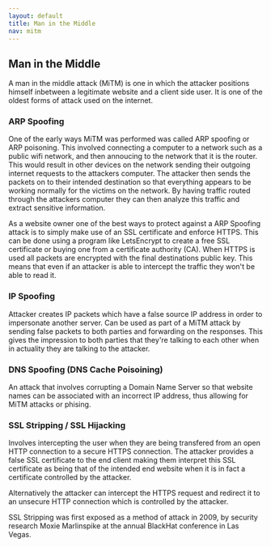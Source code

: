 ```yaml
---
layout: default
title: Man in the Middle
nav: mitm
---
```


## Man in the Middle

A man in the middle attack (MiTM) is one in which the attacker positions himself inbetween a legitimate website and a client side user. It is one of the oldest forms of attack used on the internet.

### ARP Spoofing

One of the early ways MiTM was performed was called ARP spoofing or ARP poisoning. This involved connecting a computer to a network such as a public wifi network, and then annoucing to the network that it is the router. This would result in other devices on the network sending their outgoing internet requests to the attackers computer. The attacker then sends the packets on to their intended destination so that everything appears to be working normally for the victims on the network. By having traffic routed through the attackers computer they can then analyze this traffic and extract sensitive information.

As a website owner one of the best ways to protect against a ARP Spoofing attack is to simply make use of an SSL certificate and enforce HTTPS. This can be done using a program like LetsEncrypt to create a free SSL certificate or buying one from a certificate authority (CA). When HTTPS is used all packets are encrypted with the final destinations public key. This means that even if an attacker is able to intercept the traffic they won't be able to read it.

### IP Spoofing

Attacker creates IP packets which have a false source IP address in order to impersonate another server. Can be used as part of a MiTM attack by sending false packets to both parties and forwarding on the responses. This gives the impression to both parties that they're talking to each other when in actuality they are talking to the attacker.

### DNS Spoofing (DNS Cache Poisoining)

An attack that involves corrupting a Domain Name Server so that website names can be associated with an incorrect IP address, thus allowing for MiTM attacks or phising.

### SSL Stripping / SSL Hijacking

Involves intercepting the user when they are being transfered from an open HTTP connection to a secure HTTPS connection. The attacker provides a false SSL certificate to the end client making them interpret this SSL certificate as being that of the intended end website when it is in fact a certificate controlled by the attacker.

Alternatively the attacker can intercept the HTTPS request and redirect it to an unsecure HTTP connection which is controlled by the attacker.

SSL Stripping was first exposed as a method of attack in 2009, by security research Moxie Marlinspike at the annual BlackHat conference in Las Vegas.
